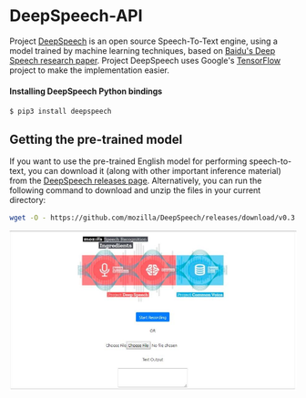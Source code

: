 # DeepSpeech-API

Project [DeepSpeech](https://github.com/mozilla/DeepSpeech) is an open source Speech-To-Text engine, using a model trained by machine learning techniques, based on [Baidu's Deep Speech research paper](https://arxiv.org/abs/1412.5567). Project DeepSpeech uses Google's [TensorFlow](https://www.tensorflow.org/) project to make the implementation easier.

#### Installing DeepSpeech Python bindings

```
$ pip3 install deepspeech
```

## Getting the pre-trained model

If you want to use the pre-trained English model for performing speech-to-text, you can download it (along with other important inference material) from the [DeepSpeech releases page](https://github.com/mozilla/DeepSpeech/releases). Alternatively, you can run the following command to download and unzip the files in your current directory:

```bash
wget -O - https://github.com/mozilla/DeepSpeech/releases/download/v0.3.0/deepspeech-0.3.0-models.tar.gz | tar xvfz -
```

![alt text](https://github.com/AASHISHAG/DeepSpeech-API/blob/master/images/deepSpeech-api.JPG)
